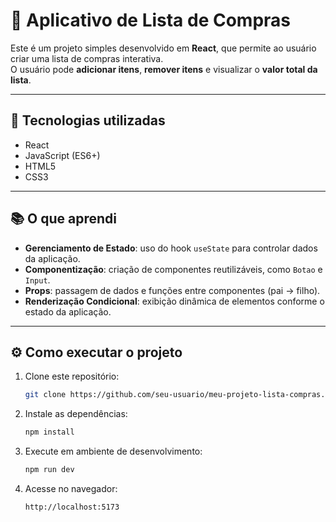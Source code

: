 # 🛒 Aplicativo de Lista de Compras

Este é um projeto simples desenvolvido em **React**, que permite ao usuário criar uma lista de compras interativa.  
O usuário pode **adicionar itens**, **remover itens** e visualizar o **valor total da lista**.

---

## 🚀 Tecnologias utilizadas
- React  
- JavaScript (ES6+)  
- HTML5  
- CSS3  

---

## 📚 O que aprendi
- **Gerenciamento de Estado**: uso do hook `useState` para controlar dados da aplicação.  
- **Componentização**: criação de componentes reutilizáveis, como `Botao` e `Input`.  
- **Props**: passagem de dados e funções entre componentes (pai → filho).  
- **Renderização Condicional**: exibição dinâmica de elementos conforme o estado da aplicação.  

---

## ⚙️ Como executar o projeto
1. Clone este repositório:
   ```bash
   git clone https://github.com/seu-usuario/meu-projeto-lista-compras.git
2. Instale as dependências:
   ```bash
   npm install
3. Execute em ambiente de desenvolvimento:
   ```bash
   npm run dev
4. Acesse no navegador:
   ```arduino
   http://localhost:5173


